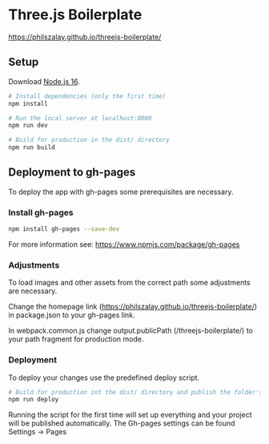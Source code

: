 # Three.js Boilerplate
https://philszalay.github.io/threejs-boilerplate/

## Setup
Download [Node.js 16](https://nodejs.org/en/download/).

``` bash
# Install dependencies (only the first time)
npm install

# Run the local server at localhost:8080
npm run dev

# Build for production in the dist/ directory
npm run build
```

## Deployment to gh-pages
To deploy the app with gh-pages some prerequisites are necessary.

### Install gh-pages
``` bash
npm install gh-pages --save-dev
```

For more information see: https://www.npmjs.com/package/gh-pages

### Adjustments
To load images and other assets from the correct path some adjustments are necessary.

Change the homepage link (https://philszalay.github.io/threejs-boilerplate/) in package.json to your gh-pages link.

In webpack.common.js change output.publicPath (/threejs-boilerplate/) to your path fragment for production mode.

### Deployment
To deploy your changes use the predefined deploy script. 

``` bash
# Build for production int the dist/ directory and publish the folder's content to the "gh-pages" branch
npm run deploy
```

Running the script for the first time will set up everything and your project will be published automatically. The Gh-pages settings can be found Settings -> Pages
